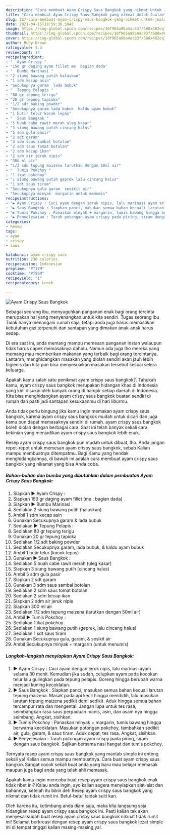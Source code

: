 ```yaml
---
description: "Cara membuat Ayam Crispy Saus Bangkok yang nikmat Untuk Jualan"
title: "Cara membuat Ayam Crispy Saus Bangkok yang nikmat Untuk Jualan"
slug: 327-cara-membuat-ayam-crispy-saus-bangkok-yang-nikmat-untuk-jualan
date: 2021-04-15T19:59:36.594Z
image: https://img-global.cpcdn.com/recipes/10f965a98a4ac83f/680x482cq70/ayam-crispy-saus-bangkok-foto-resep-utama.jpg
thumbnail: https://img-global.cpcdn.com/recipes/10f965a98a4ac83f/680x482cq70/ayam-crispy-saus-bangkok-foto-resep-utama.jpg
cover: https://img-global.cpcdn.com/recipes/10f965a98a4ac83f/680x482cq70/ayam-crispy-saus-bangkok-foto-resep-utama.jpg
author: Ruby Brown
ratingvalue: 3.4
reviewcount: 14
recipeingredient:
- "  Ayam Crispy "
- "150 gr daging ayam fillet me  bagian dada"
- "  Bumbu Marinasi "
- "2 siung bawang putih haluskan"
- "1 sdm kecap asin"
- "Secukupnya garam  lada bubuk"
- "  Tepung Pelapis "
- "80 gr tepung terigu"
- "20 gr tepung tapioka"
- "1/2 sdt baking powder"
- "Secukupnya garam lada bubuk  kaldu ayam bubuk"
- "1 butir telur kocok lepas"
- "  Saus Bangkok "
- "5 buah cabe rawit merah uleg kasar"
- "3 siung bawang putih cincang halus"
- "5 sdm gula pasir"
- "2 sdt garam"
- "3 sdm saus sambal botolan"
- "2 sdm saus tomat botolan"
- "2 sdm kecap ikan"
- "2 sdm air jeruk nipis"
- "300 ml air"
- "1/2 sdm tepung maizena larutkan dengan 50ml air"
- "  Tumis Pokchoy "
- "1 ikat pokchoy"
- "1 siung bawang putih geprek lalu cincang halus"
- "1 sdt saus tiram"
- "Secukupnya gula garam  sesikit air"
- "Secukupnya minyak  margarin untuk menumis"
recipeinstructions:
- "▶️ Ayam Crispy : Cuci ayam dengan jeruk nipis, lalu marinasi ayam selama 30 menit. Kemudian jika sudah, celupkan ayam pada kocokan telur lalu gulingkan pada tepung pelapis. Goreng hingga berubah warna menjadi kuning kecoklatan."
- "▶️ Saus Bangkok : Siapkan panci, masukan semua bahan kecuali larutan tepung maizena. Masak pada api kecil hingga mendidih, lalu masukan larutan tepung maizena sedikit demi sedikit. Aduk hingga semua bahan tercampur rata dan mengental. Jangan lupa untuk tes rasa, seimbangkan rasa saus perpaduan manis, asin, dan asam nya hingga seimbang. Angkat, sisihkan."
- "▶️ Tumis Pokchoy : Panaskan minyak + margarin, tumis bawang hingga berwarna kecoklatan. Masukan potongan pokchoy, tambahkan sedikit air, gula, garam, &amp; saus tiram. Aduk cepat, tes rasa. Angkat, sisihkan."
- "▶️ Penyelesaian : Taruh potongan ayam crispy pada piring, siram dengan saus bangkok. Sajikan bersama nasi hangat dan tumis pokchoy."
categories:
- Resep
tags:
- ayam
- crispy
- saus

katakunci: ayam crispy saus 
nutrition: 236 calories
recipecuisine: Indonesian
preptime: "PT17M"
cooktime: "PT55M"
recipeyield: "1"
recipecategory: Lunch

---
```



![Ayam Crispy Saus Bangkok](https://img-global.cpcdn.com/recipes/10f965a98a4ac83f/680x482cq70/ayam-crispy-saus-bangkok-foto-resep-utama.jpg)

Sebagai seorang ibu, menyuguhkan panganan enak bagi orang tercinta merupakan hal yang menyenangkan untuk kita sendiri. Tugas seorang ibu Tidak hanya menangani rumah saja, tetapi anda juga harus memastikan kebutuhan gizi terpenuhi dan santapan yang dimakan anak-anak harus sedap.

Di era  saat ini, anda memang mampu memesan panganan instan walaupun tidak harus capek memasaknya dahulu. Namun ada juga lho mereka yang memang mau memberikan makanan yang terbaik bagi orang tercintanya. Lantaran, menghidangkan masakan yang diolah sendiri akan jauh lebih higienis dan kita pun bisa menyesuaikan masakan tersebut sesuai selera keluarga. 



Apakah kamu salah satu penikmat ayam crispy saus bangkok?. Tahukah kamu, ayam crispy saus bangkok merupakan hidangan khas di Indonesia yang kini disukai oleh banyak orang di hampir setiap daerah di Indonesia. Kita bisa menghidangkan ayam crispy saus bangkok buatan sendiri di rumah dan pasti jadi santapan kesukaanmu di hari liburmu.

Anda tidak perlu bingung jika kamu ingin memakan ayam crispy saus bangkok, karena ayam crispy saus bangkok mudah untuk dicari dan juga kamu pun dapat memasaknya sendiri di rumah. ayam crispy saus bangkok boleh diolah dengan berbagai cara. Saat ini telah banyak sekali cara kekinian yang menjadikan ayam crispy saus bangkok lebih enak.

Resep ayam crispy saus bangkok pun mudah untuk dibuat, lho. Anda jangan repot-repot untuk memesan ayam crispy saus bangkok, sebab Kalian mampu membuatnya ditempatmu. Bagi Kamu yang hendak menghidangkannya, di bawah ini adalah cara membuat ayam crispy saus bangkok yang nikamat yang bisa Anda coba.

<!--inarticleads1-->

##### Bahan-bahan dan bumbu yang dibutuhkan dalam pembuatan Ayam Crispy Saus Bangkok:

1. Siapkan  ▶️ Ayam Crispy :
1. Siapkan 150 gr daging ayam fillet (me : bagian dada)
1. Siapkan  ▶️ Bumbu Marinasi :
1. Sediakan 2 siung bawang putih (haluskan)
1. Ambil 1 sdm kecap asin
1. Gunakan Secukupnya garam &amp; lada bubuk
1. Sediakan  ▶️ Tepung Pelapis :
1. Sediakan 80 gr tepung terigu
1. Gunakan 20 gr tepung tapioka
1. Sediakan 1/2 sdt baking powder
1. Sediakan Secukupnya garam, lada bubuk, &amp; kaldu ayam bubuk
1. Ambil 1 butir telur (kocok lepas)
1. Gunakan  ▶️ Saus Bangkok :
1. Sediakan 5 buah cabe rawit merah (uleg kasar)
1. Siapkan 3 siung bawang putih (cincang halus)
1. Ambil 5 sdm gula pasir
1. Siapkan 2 sdt garam
1. Gunakan 3 sdm saus sambal botolan
1. Sediakan 2 sdm saus tomat botolan
1. Sediakan 2 sdm kecap ikan
1. Siapkan 2 sdm air jeruk nipis
1. Siapkan 300 ml air
1. Sediakan 1/2 sdm tepung maizena (larutkan dengan 50ml air)
1. Ambil  ▶️ Tumis Pokchoy :
1. Sediakan 1 ikat pokchoy
1. Sediakan 1 siung bawang putih (geprek, lalu cincang halus)
1. Sediakan 1 sdt saus tiram
1. Gunakan Secukupnya gula, garam, &amp; sesikit air
1. Ambil Secukupnya minyak + margarin (untuk menumis)




<!--inarticleads2-->

##### Langkah-langkah menyiapkan Ayam Crispy Saus Bangkok:

1. ▶️ Ayam Crispy : Cuci ayam dengan jeruk nipis, lalu marinasi ayam selama 30 menit. Kemudian jika sudah, celupkan ayam pada kocokan telur lalu gulingkan pada tepung pelapis. Goreng hingga berubah warna menjadi kuning kecoklatan.
1. ▶️ Saus Bangkok : Siapkan panci, masukan semua bahan kecuali larutan tepung maizena. Masak pada api kecil hingga mendidih, lalu masukan larutan tepung maizena sedikit demi sedikit. Aduk hingga semua bahan tercampur rata dan mengental. Jangan lupa untuk tes rasa, seimbangkan rasa saus perpaduan manis, asin, dan asam nya hingga seimbang. Angkat, sisihkan.
1. ▶️ Tumis Pokchoy : Panaskan minyak + margarin, tumis bawang hingga berwarna kecoklatan. Masukan potongan pokchoy, tambahkan sedikit air, gula, garam, &amp; saus tiram. Aduk cepat, tes rasa. Angkat, sisihkan.
1. ▶️ Penyelesaian : Taruh potongan ayam crispy pada piring, siram dengan saus bangkok. Sajikan bersama nasi hangat dan tumis pokchoy.




Ternyata resep ayam crispy saus bangkok yang mantab simple ini enteng sekali ya! Kalian semua mampu membuatnya. Cara buat ayam crispy saus bangkok Sangat cocok sekali buat anda yang baru mau belajar memasak maupun juga bagi anda yang telah ahli memasak.

Apakah kamu ingin mencoba buat resep ayam crispy saus bangkok enak tidak ribet ini? Kalau anda ingin, ayo kalian segera menyiapkan alat-alat dan bahannya, setelah itu bikin deh Resep ayam crispy saus bangkok yang nikmat dan tidak rumit ini. Betul-betul taidak sulit kan. 

Oleh karena itu, ketimbang anda diam saja, maka kita langsung saja hidangkan resep ayam crispy saus bangkok ini. Pasti kalian tak akan menyesal sudah buat resep ayam crispy saus bangkok nikmat tidak rumit ini! Selamat berkreasi dengan resep ayam crispy saus bangkok lezat simple ini di tempat tinggal kalian masing-masing,ya!.

